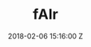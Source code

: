---
title: fAIr
date: 2018-02-06 15:16:00 Z
position: 4
Block 0:
  Header: 
  Text: An open AI-assisted mapping service that aims to improve the efficiency and accuracy of mapping efforts
  Image: "https://cdn.hotosm.org/website/OAM+pics.png"
Block 1:
  Section: What is it?
  Header:  "The service uses AI models, specifically computer vision techniques, to detect objects such as buildings, roads, waterways, and trees from satellite and UAV imagery. The name fAIr is derived from the following terms:"
  Text: "**f**: for freedom and free and open-source software <br>
  **AI**: for Artificial Intelligence <br>
  **r**: for resilience and our responsibility for our communities and the role we play within humanitarian mapping"  
  Image: https://cdn.hotosm.org/website/open-source.png
  Tools:
  - Name: Learn More
    URL: https://fair-dev.hotosm.org/start-mapping
Block 2:
  Header: 
  Text: 
  Rectangle-1:
    Icon: fa-solid fa-users-gear
    Header: "fAIr: for whom?"
    Highlight: "fAIr is a new AI mapping service tailored for humanitarian OpenStreetMap (OSM) mappers. It aims to boost mapping efficiency by offering AI assistance on mobile and web platforms. Users can create and employ their own AI models, enhancing mapping efforts in their regions or for humanitarian causes."
  Rectangle-2:
    Icon: fa-solid fa-group-arrows-rotate
    Header: "What is fAIr exactly?"
    Highlight: "fAIr is a unique, open-source AI mapping tool. It empowers local communities to create and train AI models, fostering fairness and relevance in mapping. With constant community feedback, we combat biases and enhance living conditions in mapped areas."
  Rectangle-3:
    Icon: fa-solid fa-magnifying-glass
    Header: "How does it work?"
    Highlight: "fAIr uses AI models by humanitarian OSM mappers to detect map features from open-source satellite and UAV imagery. It suggests additions to OSM without mass import, providing accurate feedback loops to enhance model intelligence through corrections by OSM mappers."
Block 3:
  Header: "Why fAIr?"
  Highlight: Tasking Manager allows multiple individuals to work simultaneously on the same overall area, enabling rapid completion of the project.
  Text: "HOT sees that mappers can, on average, map between 1000-1500 buildings per working day without AI assistance. During an AI-assisted mapping pilot (2019-2020) supported by Microsoft, 18 million building footprints were extracted from satellite imagery for all of Tanzania and Uganda. HOT discovered during this pilot that this **average mapping nearly doubled** to 2500-3000 buildings being added to OSM per day with the assistance of high-quality AI open-source datasets.
  fAIr seek to solve three foreseen problems:
  <br>
  <br>
  **1. AI models openness:** AI-assisted mapping for humanitarian purposed feels like a black box. Useful open-source results coming from AI exists (e.g. [META's global roads dataset](https://mapwith.ai/) available in RapiD). However, the models (code) are currently not open-sourced.<br><br>
  **2. Model bias:** Having model biases means predicting over satellite imagery would be biassed toward the training dataset used to teach the AI model and the nature and quality of imagery is very different across the globe. Here are three different images from Asia and Africa show totally different nature of imagery:<br><br>
  ![OAM pics.png](https://cdn.hotosm.org/website/OAM+pics.png)
  Source: [OpenAerialMap](https://openaerialmap.org/)<br><br><br>
  **3. Lack of feedback:** There is no enhancement applied easily on the intelligence and accuracy of the AI models and humans are out of the loop when building the AI models, this due to AI models being either closed source or were built once and made available to end users so enhancements would require repeating the process from scratch..
  <br>
  <br>
  "
  Image: "/uploads/fair-fmtm-monrovia-digitizing.jpg" 
  Tools:
  - Name: Website
    URL: https://fair-dev.hotosm.org/
  - Name: fAIr GitHub
    URL: https://github.com/hotosm/fAIr
  - Name: HOT Docs
    URL: https://docs.hotosm.org/
Block 4:
  Header: Open Aerial Map (OAM)
  Text: OpenAerialMap is an open service to provide access to a commons of openly licensed imagery and map layer services. Download or contribute imagery to the growing commons of openly licensed imagery.
  Image: "https://cdn.hotosm.org/website/GAL+Group+for+Mapping+Tips+Post.jpg"
  Tools:
  - Name: Learn More
    URL: https://openaerialmap.org/
Block 5:
  Header: Field Mapping Tasking Manager (FMTM)
  Text: The FMTM is a standalone mobile and web application that works using OpenDataKit (ODK), a powerful data collection platform that leverages commonly-available mobile Android devices to enable people to input information including geospatial data in the field.
  Image: https://cdn.hotosm.org/website/open-source.png
  Tools:
  - Name: Learn More
    URL: https://fmtm.hotosm.org/
layout: product-pages
---